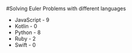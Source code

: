 #Solving Euler Problems with different languages

* JavaScript - 9
* Kotlin     - 0
* Python     - 8
* Ruby       - 2
* Swift      - 0
